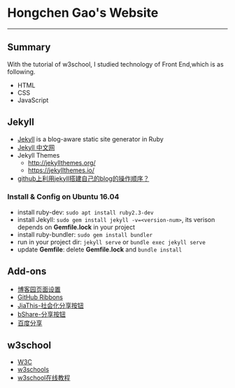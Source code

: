 # Hongchen Gao's Website

----------

## Summary
With the tutorial of w3school, I studied technology of Front End,which is as following.

* HTML
* CSS
* JavaScript

## Jekyll
* [Jekyll](https://jekyllrb.com/) is a blog-aware static site generator in Ruby
* [Jekyll 中文网](https://www.jekyll.com.cn/)
* Jekyll Themes
  - http://jekyllthemes.org/
  - https://jekyllthemes.io/
* [github上利用jekyll搭建自己的blog的操作顺序？](https://www.zhihu.com/question/30018945?sort=created)

### Install & Config on Ubuntu 16.04
* install ruby-dev: `sudo apt install ruby2.3-dev`
* install Jekyll: `sudo gem install jekyll -v=<version-num>`, its verison depends on **Gemfile.lock** in your project
* install ruby-bundler: `sudo gem install bundler`
* run in your project dir: `jekyll serve` or `bundle exec jekyll serve`
* update **Gemfile**: delete **Gemfile.lock** and `bundle install`

## Add-ons
* [博客园页面设置](http://www.cnblogs.com/zhaopei/p/4174811.html)
* [GitHub Ribbons](https://github.com/blog/273-github-ribbons)
* [JiaThis-社会化分享按钮](http://www.jiathis.com/)
* [bShare-分享按钮](http://www.bshare.cn/)
* [百度分享](http://share.baidu.com/)

## w3school
* [W3C](https://www.w3.org/)
* [w3schools](https://www.w3schools.com/)
* [w3school在线教程](http://www.w3school.com.cn/)
